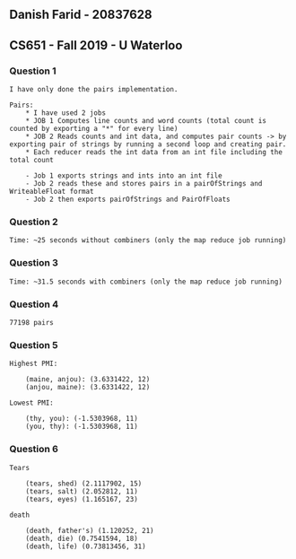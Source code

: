 ## Danish Farid - 20837628

## CS651 - Fall 2019 - U Waterloo

### Question 1 

    I have only done the pairs implementation. 

    Pairs:
        * I have used 2 jobs
        * JOB 1 Computes line counts and word counts (total count is counted by exporting a "*" for every line)
        * JOB 2 Reads counts and int data, and computes pair counts -> by exporting pair of strings by running a second loop and creating pair.
        * Each reducer reads the int data from an int file including the total count

        - Job 1 exports strings and ints into an int file
        - Job 2 reads these and stores pairs in a pairOfStrings and WriteableFloat format
        - Job 2 then exports pairOfStrings and PairOfFloats

### Question 2

    Time: ~25 seconds without combiners (only the map reduce job running)

### Question 3

    Time: ~31.5 seconds with combiners (only the map reduce job running)

### Question 4

    77198 pairs

### Question 5

    Highest PMI: 

        (maine, anjou): (3.6331422, 12)
        (anjou, maine): (3.6331422, 12)

    Lowest PMI: 

        (thy, you): (-1.5303968, 11)
        (you, thy): (-1.5303968, 11)

### Question 6

    Tears

        (tears, shed) (2.1117902, 15)
        (tears, salt) (2.052812, 11)
        (tears, eyes) (1.165167, 23)

    death

        (death, father's) (1.120252, 21)
        (death, die) (0.7541594, 18)
        (death, life) (0.73813456, 31)




